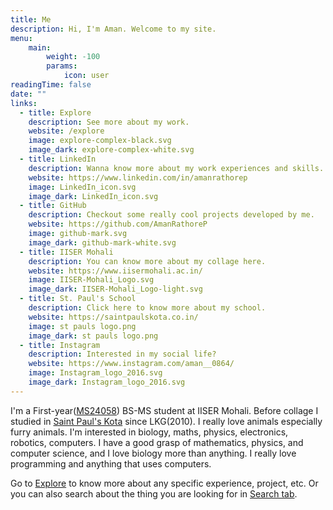 ```yaml
---
title: Me
description: Hi, I'm Aman. Welcome to my site.
menu:
    main: 
        weight: -100
        params:
            icon: user
readingTime: false
date: ""
links:
  - title: Explore
    description: See more about my work.
    website: /explore
    image: explore-complex-black.svg
    image_dark: explore-complex-white.svg
  - title: LinkedIn
    description: Wanna know more about my work experiences and skills.
    website: https://www.linkedin.com/in/amanrathorep
    image: LinkedIn_icon.svg
    image_dark: LinkedIn_icon.svg
  - title: GitHub
    description: Checkout some really cool projects developed by me.
    website: https://github.com/AmanRathoreP
    image: github-mark.svg
    image_dark: github-mark-white.svg
  - title: IISER Mohali
    description: You can know more about my collage here.
    website: https://www.iisermohali.ac.in/
    image: IISER-Mohali_Logo.svg
    image_dark: IISER-Mohali_Logo-light.svg
  - title: St. Paul's School
    description: Click here to know more about my school.
    website: https://saintpaulskota.co.in/
    image: st pauls logo.png
    image_dark: st pauls logo.png
  - title: Instagram
    description: Interested in my social life?
    website: https://www.instagram.com/aman__0864/
    image: Instagram_logo_2016.svg
    image_dark: Instagram_logo_2016.svg
---
```


I'm a First-year([MS24058](mailto:ms24058@iisermohali.ac.in)) BS-MS student at IISER Mohali. Before collage I studied in [Saint Paul's Kota](https://saintpaulskota.co.in/) since LKG(2010). I really love animals especially furry animals. I'm interested in biology, maths, physics, electronics, robotics, computers. I have a good grasp of mathematics, physics, and computer science, and I love biology more than anything. I really love programming and anything that uses computers.

Go to [Explore](explore) to know more about any specific experience, project, etc. Or you can also search about the thing you are looking for in [Search tab](search).
